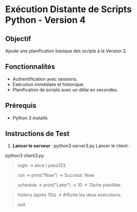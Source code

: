 # Exécution Distante de Scripts Python - Version 4

## Objectif
Ajoute une planification basique des scripts à la Version 3.

## Fonctionnalités
- Authentification avec sessions.
- Exécution immédiate et historique.
- Planification de scripts avec un délai en secondes.

## Prérequis
- Python 3 installé.

## Instructions de Test
1. **Lancer le serveur** :
   python3 server3.py
Lancer le client :

python3 client3.py

> login → alice / pass123.

> run → print("Now") → Success: Now.

> schedule → print("Later") → 10 → Tâche planifiée.

> history (après 10s) → Affiche les deux exécutions.

> exit
